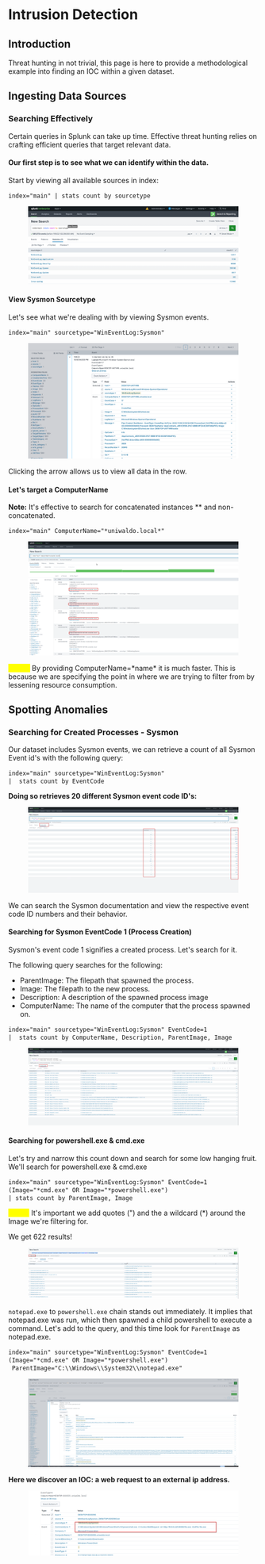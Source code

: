 # Intrusion Detection



## Introduction

Threat hunting in not trivial, this page is here to provide a methodological example into finding an IOC within a given dataset.

## Ingesting Data Sources

### Searching Effectively

Certain queries in Splunk can take up time. Effective threat hunting relies on crafting efficient queries that target relevant data.

#### Our first step is to see what we can identify within the data.

Start by viewing all available sources in index:

```splunk-spl
index="main" | stats count by sourcetype
```

<figure><img src="../../.gitbook/assets/image.png" alt=""><figcaption></figcaption></figure>



#### View Sysmon Sourcetype

Let's see what we're dealing with by viewing Sysmon events.

```splunk-spl
index="main" sourcetype="WinEventLog:Sysmon"
```

<figure><img src="../../.gitbook/assets/image (2).png" alt=""><figcaption></figcaption></figure>

Clicking the arrow allows us to view all data in the row.

#### Let's target a ComputerName

**Note:** It's effective to search for concatenated instances \*\* and non-concatenated.

```splunk-spl
index="main" ComputerName="*uniwaldo.local*"
```

<figure><img src="../../.gitbook/assets/image (5).png" alt=""><figcaption></figcaption></figure>

<mark style="color:yellow;">**NOTE:**</mark> By providing ComputerName=\*name\* it is much faster. This is because we are specifying the point in where we are trying to filter from by lessening resource consumption.





## Spotting Anomalies

### Searching for Created Processes - Sysmon

Our dataset includes Sysmon events, we can retrieve a count of all Sysmon Event id's with the following query:

```splunk-spl
index="main" sourcetype="WinEventLog:Sysmon" 
|  stats count by EventCode
```

**Doing so retrieves 20 different Sysmon event code ID's:**

<figure><img src="../../.gitbook/assets/image (6).png" alt=""><figcaption></figcaption></figure>

We can search the Sysmon documentation and view the respective event code ID numbers and their behavior.

#### Searching for Sysmon EventCode 1 (Process Creation)

Sysmon's event code 1 signifies a created process. Let's search for it.

The following query searches for the following:

* ParentImage: The filepath that spawned the process.
* Image: The filepath to the new process.
* Description: A description of the spawned process image
* ComputerName: The name of the computer that the process spawned on.

```splunk-spl
index="main" sourcetype="WinEventLog:Sysmon" EventCode=1 
|  stats count by ComputerName, Description, ParentImage, Image
```

<figure><img src="../../.gitbook/assets/image (9).png" alt=""><figcaption></figcaption></figure>

#### Searching for powershell.exe & cmd.exe

Let's try and narrow this count down and search for some low hanging fruit. We'll search for powershell.exe & cmd.exe

```
index="main" sourcetype="WinEventLog:Sysmon" EventCode=1 (Image="*cmd.exe" OR Image="*powershell.exe") 
| stats count by ParentImage, Image
```

<mark style="color:yellow;">NOTE:</mark> It's important we add quotes (") and the a wildcard (\*) around the Image we're filtering for.

We get 622 results!

<figure><img src="../../.gitbook/assets/image (10).png" alt=""><figcaption></figcaption></figure>

&#x20;`notepad.exe` to `powershell.exe` chain stands out immediately. It implies that notepad.exe was run, which then spawned a child powershell to execute a command. Let's add to the query, and this time look for `ParentImage` as notepad.exe.

```splunk-spl
index="main" sourcetype="WinEventLog:Sysmon" EventCode=1 (Image="*cmd.exe" OR Image="*powershell.exe")
 ParentImage="C:\\Windows\\System32\\notepad.exe"
```

<figure><img src="../../.gitbook/assets/image (11).png" alt=""><figcaption></figcaption></figure>

**Here we discover an IOC: a web request to an external ip address.**

<figure><img src="../../.gitbook/assets/image (12).png" alt=""><figcaption></figcaption></figure>
